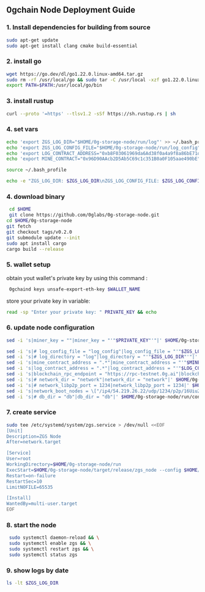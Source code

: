 ## 0gchain Node Deployment Guide

### 1. Install dependencies for building from source
   ```bash
   sudo apt-get update
   sudo apt-get install clang cmake build-essential
   ```

### 2. install go
   ```bash
   wget https://go.dev/dl/go1.22.0.linux-amd64.tar.gz
   sudo rm -rf /usr/local/go && sudo tar -C /usr/local -xzf go1.22.0.linux-amd64.tar.gz
   export PATH=$PATH:/usr/local/go/bin
   ```

### 3. install rustup
   ```bash
   curl --proto '=https' --tlsv1.2 -sSf https://sh.rustup.rs | sh
   ```

### 4. set vars
   ```bash
   echo 'export ZGS_LOG_DIR="$HOME/0g-storage-node/run/log"' >> ~/.bash_profile
   echo 'export ZGS_LOG_CONFIG_FILE="$HOME/0g-storage-node/run/log_config"' >> ~/.bash_profile
   echo 'export LOG_CONTRACT_ADDRESS="0xb8F03061969da6Ad38f0a4a9f8a86bE71dA3c8E7"' >> ~/.bash_profile
   echo 'export MINE_CONTRACT="0x96D90AAcb2D5Ab5C69c1c351B0a0F105aae490bE"' >> ~/.bash_profile
   
   source ~/.bash_profile
   
   echo -e "ZGS_LOG_DIR: $ZGS_LOG_DIR\nZGS_LOG_CONFIG_FILE: $ZGS_LOG_CONFIG_FILE\nLOG_CONTRACT_ADDRESS: $LOG_CONTRACT_ADDRESS\nMINE_CONTRACT: $MINE_CONTRACT\n\n\033[33mby Nodebrand.\033[0m"
   ```

### 4. download binary
   ```bash
    cd $HOME
    git clone https://github.com/0glabs/0g-storage-node.git
   cd $HOME/0g-storage-node
   git fetch
   git checkout tags/v0.2.0
   git submodule update --init
   sudo apt install cargo
   cargo build --release
   ```

### 5. wallet setup
obtain yout wallet's private key by using this command :

   ```bash
    0gchaind keys unsafe-export-eth-key $WALLET_NAME
   ```

store your private key in variable:

   ```bash
   read -sp "Enter your private key: " PRIVATE_KEY && echo
   ```

### 6. update node configuration

   ```bash
   sed -i 's|miner_key = ""|miner_key = "'"$PRIVATE_KEY"'"|' $HOME/0g-storage-node/run/config.toml
   ```

   ```bash
   sed -i 's|# log_config_file = "log_config"|log_config_file = "'"$ZGS_LOG_CONFIG_FILE"'"|' $HOME/0g-storage-node/run/config.toml
   sed -i 's|# log_directory = "log"|log_directory = "'"$ZGS_LOG_DIR"'"|' $HOME/0g-storage-node/run/config.toml
   sed -i 's|mine_contract_address = ".*"|mine_contract_address = "'"$MINE_CONTRACT"'"|' $HOME/0g-storage-node/run/config.toml
   sed -i 's|log_contract_address = ".*"|log_contract_address = "'"$LOG_CONTRACT_ADDRESS"'"|' $HOME/0g-storage-node/run/config.toml
   sed -i 's|blockchain_rpc_endpoint = "https://rpc-testnet.0g.ai"|blockchain_rpc_endpoint = "<your-own_JSON-RPC>"|' $HOME/0g-storage-node/run/config.toml
   sed -i 's|# network_dir = "network"|network_dir = "network"|' $HOME/0g-storage-node/run/config.toml
   sed -i 's|# network_libp2p_port = 1234|network_libp2p_port = 1234|' $HOME/0g-storage-node/run/config.toml
   sed -i 's|network_boot_nodes = \["/ip4/54.219.26.22/udp/1234/p2p/16Uiu2HAmPxGNWu9eVAQPJww79J32pTJLKGcpjRMb4Qb8xxKkyuG1","/ip4/52.52.127.117/udp/1234/p2p/16Uiu2HAm93Hd5azfhkGBbkx1zero3nYHvfjQYM2NtiW4R3r5bE2g"\]|network_boot_nodes = \["/ip4/54.219.26.22/udp/1234/p2p/16Uiu2HAmTVDGNhkHD98zDnJxQWu3i1FL1aFYeh9wiQTNu4pDCgps","/ip4/52.52.127.117/udp/1234/p2p/16Uiu2HAkzRjxK2gorngB1Xq84qDrT4hSVznYDHj6BkbaE4SGx9oS"\]|' $HOME/0g-storage-node/run/config.toml
   sed -i 's|# db_dir = "db"|db_dir = "db"|' $HOME/0g-storage-node/run/config.toml
   ```

### 7. create service
   ```bash
   sudo tee /etc/systemd/system/zgs.service > /dev/null <<EOF
   [Unit]
   Description=ZGS Node
   After=network.target
   
   [Service]
   User=root
   WorkingDirectory=$HOME/0g-storage-node/run
   ExecStart=$HOME/0g-storage-node/target/release/zgs_node --config $HOME/0g-storage-node/run/config.toml
   Restart=on-failure
   RestartSec=10
   LimitNOFILE=65535
   
   [Install]
   WantedBy=multi-user.target
   EOF
   ```
### 8. start the node
   ```bash
    sudo systemctl daemon-reload && \
    sudo systemctl enable zgs && \
    sudo systemctl restart zgs && \
    sudo systemctl status zgs
   ```

### 9. show logs by date
   ```bash
   ls -lt $ZGS_LOG_DIR
   ```
